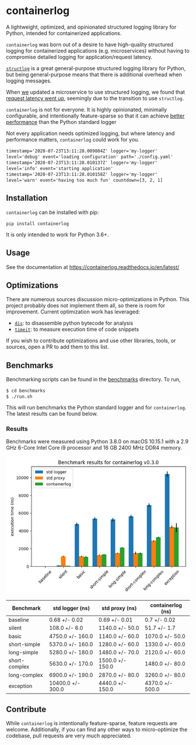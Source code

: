 # containerlog

A lightweight, optimized, and opinionated structured logging library for Python, intended for containerized applications.

`containerlog` was born out of a desire to have high-quality structured logging for
containerized applications (e.g. microservices) without having to compromise detailed
logging for application/request latency.

[`structlog`](https://www.structlog.org/en/stable/) is a great general-purpose structured
logging library for Python, but being general-purpose means that there is additional overhead
when logging messages.

When [we](https://github.com/vapor-ware) updated a microservice to use structured logging,
we found that [request latency went up](https://github.com/vapor-ware/synse-server/issues/384),
seemingly due to the transition to use `structlog`.

`containerlog` is not for everyone. It is highly opinionated, minimally configurable,
and intentionally feature-sparse so that it can achieve [better performance](#benchmarks) than
the Python standard logger

Not every application needs optimized logging, but where latency and performance matters,
`containerlog` could work for you.

```
timestamp='2020-07-23T13:11:28.009804Z' logger='my-logger' level='debug' event='loading configuration' path='./config.yaml'
timestamp='2020-07-23T13:11:28.010137Z' logger='my-logger' level='info' event='starting application' 
timestamp='2020-07-23T13:11:28.010158Z' logger='my-logger' level='warn' event='having too much fun' countdown=[3, 2, 1]
```

## Installation

`containerlog` can be installed with pip:

```
pip install containerlog
```

It is only intended to work for Python 3.6+.

## Usage

See the documentation at https://containerlog.readthedocs.io/en/latest/

## Optimizations

There are numerous sources discussion micro-optimizations in Python. This project probably
does not implement them all, so there is room for improvement. Current optimization work has
leveraged:

* [`dis`](https://docs.python.org/3/library/dis.html): to disassemble python bytecode for analysis 
* [`timeit`](https://docs.python.org/3/library/timeit.html): to measure execution time of code snippets

If you wish to contribute optimizations and use other libraries, tools, or sources, open a PR to add
them to this list.

## Benchmarks

Benchmarking scripts can be found in the [benchmarks](benchmarks) directory. To run,

```
$ cd benchmarks
$ ./run.sh
```

This will run benchmarks the Python standard logger and for `containerlog`. The latest results
can be found below.

### Results

Benchmarks were measured using Python 3.8.0 on macOS 10.15.1 with a 2.9 GHz 6-Core Intel Core i9
processor and 16 GB 2400 MHz DDR4 memory.

![containerlog 0.3.0](benchmarks/results/benchmark-containerlog-0.3.0.png)

| Benchmark | std logger (ns) | std proxy (ns) | containerlog (ns) |
| --------- | --------------- | -------------- | ----------------- |
| baseline | 0.68 +/- 0.02 | 0.69 +/- 0.01 | 0.7 +/- 0.02 |
| silent | 108.0 +/- 6.0 | 1140.0 +/- 50.0 | 51.7 +/- 1.7 |
| basic | 4750.0 +/- 160.0 | 1140.0 +/- 60.0 | 1070.0 +/- 50.0 |
| short-simple | 5370.0 +/- 160.0 | 1280.0 +/- 60.0 | 1330.0 +/- 60.0 |
| long-simple | 5280.0 +/- 180.0 | 1480.0 +/- 70.0 | 2120.0 +/- 60.0 |
| short-complex | 5630.0 +/- 170.0 | 1500.0 +/- 150.0 | 1480.0 +/- 80.0 |
| long-complex | 6900.0 +/- 190.0 | 2870.0 +/- 80.0 | 3260.0 +/- 80.0 |
| exception | 10400.0 +/- 300.0 | 4440.0 +/- 150.0 | 4370.0 +/- 500.0 |

## Contribute

While `containerlog` is intentionally feature-sparse, feature requests are welcome. Additionally,
if you can find any other ways to micro-optimize the codebase, pull requests are very much
appreciated.

